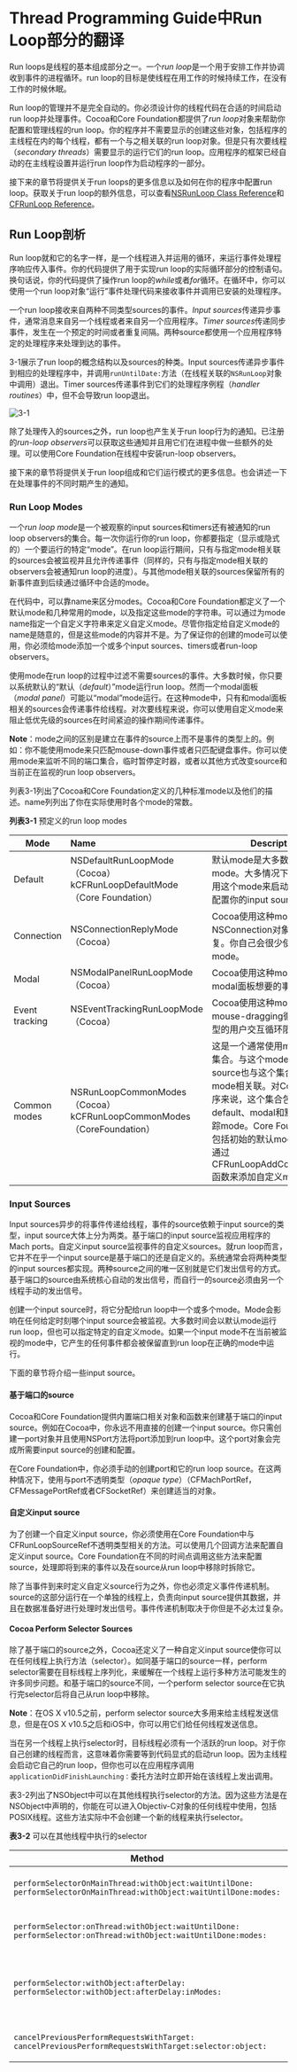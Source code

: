 # Thread Programming Guide中Run Loop部分的翻译

Run loops是线程的基本组成部分之一。一个*run loop*是一个用于安排工作并协调收到事件的进程循环。run loop的目标是使线程在用工作的时候持续工作，在没有工作的时候休眠。

Run loop的管理并不是完全自动的。你必须设计你的线程代码在合适的时间启动run loop并处理事件。Cocoa和Core Foundation都提供了*run loop*对象来帮助你配置和管理线程的run loop。你的程序并不需要显示的创建这些对象，包括程序的主线程在内的每个线程，都有一个与之相关联的run loop对象。但是只有次要线程（*secondary threads*）需要显示的运行它们的run loop。应用程序的框架已经自动的在主线程设置并运行run loop作为启动程序的一部分。

接下来的章节将提供关于run loops的更多信息以及如何在你的程序中配置run loop。获取关于run loop的额外信息，可以查看[NSRunLoop Class Reference](https://developer.apple.com/documentation/foundation/nsrunloop)和[CFRunLoop Reference](https://developer.apple.com/documentation/corefoundation/cfrunloopref?language=objc)。

## Run Loop剖析

Run loop就和它的名字一样，是一个线程进入并运用的循环，来运行事件处理程序响应传入事件。你的代码提供了用于实现run loop的实际循环部分的控制语句。换句话说，你的代码提供了操作run loop的*while*或者*for*循环。在循环中，你可以使用一个run loop对象“运行”事件处理代码来接收事件并调用已安装的处理程序。

一个run loop接收来自两种不同类型sources的事件。*Input sources*传递异步事件，通常消息来自另一个线程或者来自另一个应用程序。*Timer sources*传递同步事件，发生在一个预定的时间或者重复间隔。两种source都使用一个应用程序特定的处理程序来处理到达的事件。

3-1展示了run loop的概念结构以及sources的种类。Input sources传递异步事件到相应的处理程序中，并调用`runUntilDate:`方法（在线程关联的`NSRunLoop`对象中调用）退出。Timer sources传递事件到它们的处理程序例程（*handler routines*）中，但不会导致run loop退出。

![3-1](https://github.com/hecong2735/ThreadingProgrammingGuide/raw/master/img/3-1.jpg)

除了处理传入的sources之外，run loop也产生关于run loop行为的通知。已注册的*run-loop observers*可以获取这些通知并且用它们在进程中做一些额外的处理。可以使用Core Foundation在线程中安装run-loop observers。

接下来的章节将提供关于run loop组成和它们运行模式的更多信息。也会讲述一下在处理事件的不同时期产生的通知。

### Run Loop Modes

一个*run loop mode*是一个被观察的input sources和timers还有被通知的run loop observers的集合。每一次你运行你的run loop，你都要指定（显示或隐式的）一个要运行的特定“mode”。在run loop运行期间，只有与指定mode相关联的sources会被监视并且允许传递事件（同样的，只有与指定mode相关联的observers会被通知run loop的进度）。与其他mode相关联的sources保留所有的新事件直到后续通过循环中合适的mode。

在代码中，可以靠name来区分modes。Cocoa和Core Foundation都定义了一个默认mode和几种常用的mode，以及指定这些mode的字符串。可以通过为mode name指定一个自定义字符串来定义自定义mode。尽管你指定给自定义mode的name是随意的，但是这些mode的内容并不是。为了保证你的创建的mode可以使用，你必须给mode添加一个或多个input sources、timers或者run-loop observers。

使用mode在run loop的过程中过滤不需要sources的事件。大多数时候，你只要以系统默认的“默认（*default*）”mode运行run loop。然而一个modal面板（*modal panel*）可能以“modal”mode运行。在这种mode中，只有和modal面板相关的sources会传递事件给线程。对次要线程来说，你可以使用自定义mode来阻止低优先级的sources在时间紧迫的操作期间传递事件。

**Note**：mode之间的区别是建立在事件的source上而不是事件的类型上的。例如：你不能使用mode来只匹配mouse-down事件或者只匹配键盘事件。你可以使用mode来监听不同的端口集合，临时暂停定时器，或者以其他方式改变source和当前正在监视的run loop observers。

列表3-1列出了Cocoa和Core Foundation定义的几种标准mode以及他们的描述。name列列出了你在实际使用时各个mode的常数。

**列表3-1** 预定义的run loop modes

| Mode           | Name                                     | Description                              |
| -------------- | :--------------------------------------- | ---------------------------------------- |
| Default        | NSDefaultRunLoopMode（Cocoa）<br>kCFRunLoopDefaultMode<br>（Core Foundation） | 默认mode是大多数操作使用的mode。大多情况下，你应该使用这个mode来启动run loop并配置你的input sources |
| Connection     | NSConnectionReplyMode（Cocoa）             | Cocoa使用这种mode与NSConnection对象一起监视回复。你自己会很少使用到这个mode。 |
| Modal          | NSModalPanelRunLoopMode（Cocoa）           | Cocoa使用这种mode来分辨modal面板想要的事件。            |
| Event tracking | NSEventTrackingRunLoopMode（Cocoa）        | Cocoa使用这种mode在mouse-dragging循环和其他类型的用户交互循环限制传入事件 |
| Common modes   | NSRunLoopCommonModes（Cocoa）<br>kCFRunLoopCommonModes<br>（CoreFoundation） | 这是一个通常使用mode的配置集合。与这个mode关联的input source也与这个集合中每一个mode相关联。对Cocoa应用程序来说，这个集合包含了default、modal和默认的事件跟踪mode。Core Foundation仅包括初始的默认mode。你可以通过CFRunLoopAddCommonMode函数来添加自定义mode。 |



### Input Sources

Input sources异步的将事件传递给线程，事件的source依赖于input source的类型，input source大体上分为两类。基于端口的input source监视应用程序的Mach ports。自定义input source监视事件的自定义sources。就run loop而言，它并不在乎一个input source是基于端口的还是自定义的。系统通常会将两种类型的input sources都实现。两种source之间的唯一区别就是它们发出信号的方式。基于端口的source由系统核心自动的发出信号，而自行一的source必须由另一个线程手动的发出信号。

创建一个input source时，将它分配给run loop中一个或多个mode。Mode会影响在任何给定时刻哪个input source会被监视。大多数时间会以默认mode运行run loop，但也可以指定特定的自定义mode。如果一个input mode不在当前被监视的mode中，它产生的任何事件都会被保留直到run loop在正确的mode中运行。

下面的章节将介绍一些input source。

#### 基于端口的source

Cocoa和Core Foundation提供内置端口相关对象和函数来创建基于端口的input source。例如在Cocoa中，你永远不用直接的创建一个input source。你只需创建一port对象并且使用NSPort方法将port添加到run loop中。这个port对象会完成所需要input source的创建和配置。

在Core Foundation中，你必须手动的创建port和它的run loop source。在这两种情况下，使用与port不透明类型（*opaque type*）（CFMachPortRef， CFMessagePortRef或者CFSocketRef）来创建适当的对象。

#### 自定义input source

为了创建一个自定义input source，你必须使用在Core Foundation中与CFRunLoopSourceRef不透明类型相关的方法。可以使用几个回调方法来配置自定义input source。Core Foundation在不同的时间点调用这些方法来配置source，处理即将到来的事件以及在source从run loop中移除时拆除它。

除了当事件到来时定义自定义source行为之外，你也必须定义事件传递机制。source的这部分运行在一个单独的线程上，负责向input source提供其数据，并且在数据准备好进行处理时发出信号。事件传递机制取决于你但是不必太过复杂。

#### Cocoa Perform Selector Sources

除了基于端口的source之外，Cocoa还定义了一种自定义input source使你可以在任何线程上执行方法（selector）。如同基于端口的source一样，perform selector需要在目标线程上序列化，来缓解在一个线程上运行多种方法可能发生的许多同步问题。和基于端口的source不同，一个perform selector source在它执行完selector后将自己从run loop中移除。

**Note**：在OS X v10.5之前，perform selector source大多用来给主线程发送信息，但是在OS X v10.5之后和iOS中，你可以用它们给任何线程发送信息。

当在另一个线程上执行selector时，目标线程必须有一个活跃的run loop。对于你自己创建的线程而言，这意味着你需要等到代码显式的启动run loop。因为主线程会启动它自己的run loop，但你也可以在应用程序调用`applicationDidFinishLaunching：`委托方法时立即开始在该线程上发出调用。

表3-2列出了NSObject中可以在其他线程执行selector的方法。因为这些方法是在NSObject中声明的，你能在可以进入Objectiv-C对象的任何线程中使用，包括POSIX线程。这些方法实际中不会创建一个新的线程来执行selector。

**表3-2** 可以在其他线程中执行的selector

| Method                                   | Description                              |
| ---------------------------------------- | ---------------------------------------- |
| `performSelectorOnMainThread:withObject:waitUntilDone:`<br>`performSelectorOnMainThread:withObject:waitUntilDone:modes:` | 在应用程序的主线程的下个run loop循环中执行指定的selector。这些方法使你可以选择阻止当前线程，直到执行selector。 |
| `performSelector:onThread:withObject:waitUntilDone:`<br>`performSelector:onThread:withObject:waitUntilDone:modes:` | 在拥有NSThread对象的任何线程上执行指定的selector。这些方法使你可以选择阻止当前的线程直到执行完selector。 |
| `performSelector:withObject:afterDelay:`<br>`performSelector:withObject:afterDelay:inModes:` | 经过可选择的一段延迟后在当前线程的下个run loop循环中执行指定的selector。因为这要等到下个run loop循环执行selector， 这些方法提供了从当前执行代码的自动微型延迟。多个排队的selector会按照队列顺序逐个执行。 |
| `cancelPreviousPerformRequestsWithTarget:`<br>`cancelPreviousPerformRequestsWithTarget:selector:object:` | 用`performSelector:withObject:afterDelay`或者`performSelector:withObject:afterDelay:inModes:`方法取消一个送往当前线程的信息。 |



